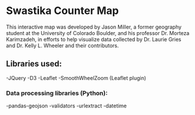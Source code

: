# Swastika Counter Map
This interactive map was developed by Jason Miller, a former geography student at the University of Colorado Boulder, and his professor Dr. Morteza Karimzadeh, in efforts to help visualize data collected by Dr. Laurie Gries and Dr. Kelly L. Wheeler and their contributors.


## Libraries used:
-JQuery
-D3
-Leaflet
-SmoothWheelZoom (Leaflet plugin)

### Data processing libraries (Python):
-pandas-geojson
-validators 
-urlextract
-datetime

